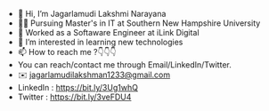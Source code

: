 - 👋 Hi, I’m Jagarlamudi Lakshmi Narayana
- 🧑‍🎓 Pursuing Master's in IT at Southern New Hampshire University
- 🌱 Worked as a Softaware Engineer at iLink Digital
- 👀 I’m interested in learning new technologies
- 📫 How to reach me ?👇👇👇
- You can reach/contact me through Email/LinkedIn/Twitter.
- ✉️ jagarlamudilakshman1233@gmail.com
- LinkedIn : https://bit.ly/3Ug1whQ
- Twitter : https://bit.ly/3veFDU4
<!---
Lakshmanjagarlamudi1/Lakshmanjagarlamudi1 is a ✨ special ✨ repository because its `README.md` (this file) appears on your GitHub profile.
You can click the Preview link to take a look at your changes.
--->
